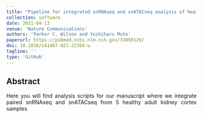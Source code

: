 ```yaml
---
title: "Pipeline for integrated snRNAseq and snATACseq analysis of healthy kidney"
collection: software
date: 2021-04-13
venue: 'Nature Communications'
authors: 'Parker C. Wilson and Yoshiharu Muto'
paperurl: https://pubmed.ncbi.nlm.nih.gov/33850129/
doi: 10.1038/s41467-021-22368-w
tagline: ''
type: 'GitHub'
---
```


<h2> Abstract </h2>
<p align= "justify">
Here you will find analysis scripts for our manuscript where we integrate paired snRNAseq and snATACseq from 5 healthy adult kidney cortex samples
